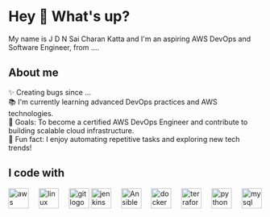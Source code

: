 <h1 align="left">Hey 👋 What's up?</h1>
<p align="left">My name is J D N Sai Charan Katta and I'm an aspiring AWS DevOps and Software Engineer, from ....</p>
<h2 align="left">About me</h2>
<p align="left">✨ Creating bugs since ...<br>📚 I'm currently learning advanced DevOps practices and AWS technologies.<br>🎯 Goals: To become a certified AWS DevOps Engineer and contribute to building scalable cloud infrastructure.<br>🎲 Fun fact: I enjoy automating repetitive tasks and exploring new tech trends!</p>
<h2 align="left">I code with</h2>
<div align="left">
  <img src="https://imgs.search.brave.com/pI0JG4Rx23ES7ugI3GqmfhAvGMo2jSfRAyMmDUso19w/rs:fit:500:0:0/g:ce/aHR0cHM6Ly9sb2dv/cy13b3JsZC5uZXQv/d3AtY29udGVudC91/cGxvYWRzLzIwMjEv/MDgvQW1hem9uLVdl/Yi1TZXJ2aWNlcy1B/V1MtTG9nby03MDB4/Mzk0LnBuZw" height="40" alt="aws logo"  />
  <img width="12" /> 
  <img src="https://cdn.jsdelivr.net/gh/devicons/devicon/icons/linux/linux-original.svg" height="40" alt="linux logo"  />
  <img width="12" />
  <img src="https://cdn.jsdelivr.net/gh/devicons/devicon/icons/git/git-original.svg" height="40" alt="git logo"  />
  <img src="https://cdn.jsdelivr.net/gh/devicons/devicon/icons/jenkins/jenkins-original.svg" height="40" alt="jenkins logo"  />
  <img width="12" />
  <img 
src="https://imgs.search.brave.com/uzVFVW5AN3jkZfCqr9WFL6oFDeJplCHXlKWPlvNIAzQ/rs:fit:860:0:0/g:ce/aHR0cHM6Ly9kb2Nz/LmFuc2libGUuY29t/L2Fuc2libGUvbGF0/ZXN0L19zdGF0aWMv/aW1hZ2VzL0Fuc2li/bGUtTWFyay1SR0Jf/V2hpdGUucG5n" height="40" alt="Ansible logo"  />
  <img width="12" />
  <img src="https://cdn.jsdelivr.net/gh/devicons/devicon/icons/docker/docker-original.svg" height="40" alt="docker logo"  />
  <img width="12" />
  <img src="https://cdn.jsdelivr.net/gh/devicons/devicon/icons/terraform/terraform-original.svg" height="40" alt="terraform logo"  />
  <img width="12" />
  <img src="https://cdn.jsdelivr.net/gh/devicons/devicon/icons/python/python-original.svg" height="40" alt="python logo"  />
  <img width="12" />
  <img src="https://cdn.jsdelivr.net/gh/devicons/devicon/icons/mysql/mysql-original.svg" height="40" alt="mysql logo"  />
  <img width="12" /> 
</div>

